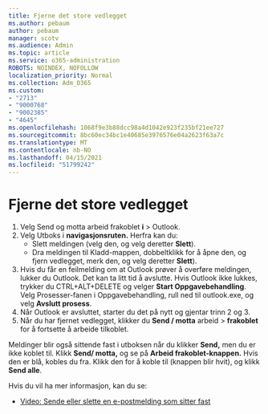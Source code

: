 ```yaml
---
title: Fjerne det store vedlegget
ms.author: pebaum
author: pebaum
manager: scotv
ms.audience: Admin
ms.topic: article
ms.service: o365-administration
ROBOTS: NOINDEX, NOFOLLOW
localization_priority: Normal
ms.collection: Adm_O365
ms.custom:
- "2713"
- "9000768"
- "9002385"
- "4645"
ms.openlocfilehash: 1068f9e3b88dcc98a4d1042e923f235bf21ee727
ms.sourcegitcommit: 8bc60ec34bc1e40685e3976576e04a2623f63a7c
ms.translationtype: MT
ms.contentlocale: nb-NO
ms.lasthandoff: 04/15/2021
ms.locfileid: "51799242"
---
```

# <a name="remove-the-large-attachment"></a>Fjerne det store vedlegget

1. Velg Send og motta arbeid frakoblet **i**  >  Outlook. 
2. Velg Utboks i **navigasjonsruten.** Herfra kan du: 
    - Slett meldingen (velg den, og velg deretter **Slett**).
    - Dra meldingen til Kladd-mappen, dobbeltklikk for å åpne den, og fjern vedlegget, merk den, og velg deretter **Slett**).
3. Hvis du får en feilmelding om at Outlook prøver å overføre meldingen, lukker du Outlook. Det kan ta litt tid å avslutte. Hvis Outlook ikke lukkes, trykker du CTRL+ALT+DELETE og velger **Start Oppgavebehandling**. Velg Prosesser-fanen  i Oppgavebehandling, rull ned til outlook.exe, og velg **Avslutt prosess**.
4. Når Outlook er avsluttet, starter du det på nytt og gjentar trinn 2 og 3. 
5. Når du har fjernet vedlegget, klikker du **Send / motta** arbeid  >  **frakoblet** for å fortsette å arbeide tilkoblet. 

Meldinger blir også sittende fast i utboksen når du klikker **Send,** men du er ikke koblet til. Klikk **Send/ motta,** og se på **Arbeid frakoblet-knappen.** Hvis den er blå, kobles du fra. Klikk den for å koble til (knappen blir hvit), og klikk **Send alle**.
 
 Hvis du vil ha mer informasjon, kan du se:
- [Video: Sende eller slette en e-postmelding som sitter fast](https://support.office.com/article/Video-Send-or-delete-an-email-stuck-in-your-outbox-26d5d34a-4e5f-444a-a9e8-44db04a94dec) 